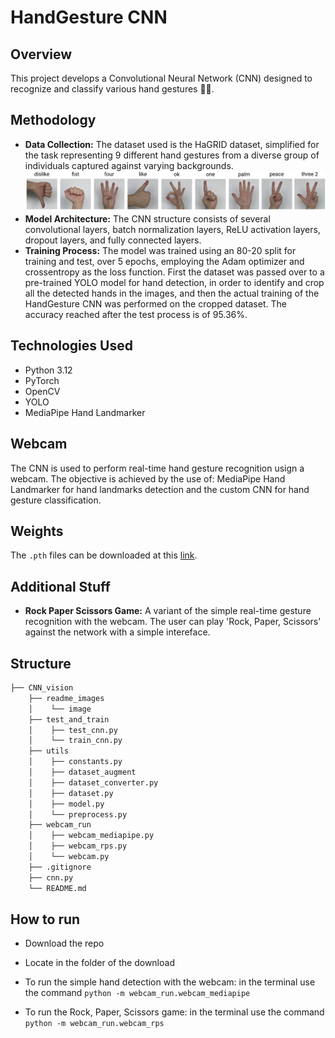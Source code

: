 # HandGesture CNN

## Overview
This project develops a Convolutional Neural Network (CNN) designed to recognize and classify various hand gestures 👐🏻.

## Methodology
- **Data Collection:** The dataset used is the HaGRID dataset, simplified for the task representing 9 different hand gestures from a diverse group of individuals captured against varying backgrounds. ![alt text](https://github.com/SwellPoem/CNN_vision/blob/main/readme_images/IMG_0435.jpg)
- **Model Architecture:** The CNN structure consists of several convolutional layers, batch normalization layers, ReLU activation layers, dropout layers, and fully connected layers.
- **Training Process:** The model was trained using an 80-20 split for training and test, over 5 epochs, employing the Adam optimizer and crossentropy as the loss function. First the dataset was passed over to a pre-trained YOLO model for hand detection, in order to identify and crop all the detected hands in the images, and then the actual training of the HandGesture CNN was performed on the cropped dataset. The accuracy reached after the test process is of 95.36%.

## Technologies Used
- Python 3.12
- PyTorch
- OpenCV
- YOLO
- MediaPipe Hand Landmarker

## Webcam
The CNN is used to perform real-time hand gesture recognition usign a webcam. 
The objective is achieved by the use of: MediaPipe Hand Landmarker for hand landmarks detection and the custom CNN for hand gesture classification.

## Weights
The ``` .pth ``` files can be downloaded at this [link](https://drive.google.com/drive/folders/1WVqr217AOnhyXsT0e7ei5433wcgNX5w1?usp=sharing).

## Additional Stuff
- **Rock Paper Scissors Game:** A variant of the simple real-time gesture recognition with the webcam. The user can play 'Rock, Paper, Scissors' against the network with a simple intereface.

## Structure
``` bash
├── CNN_vision
    ├── readme_images
    │    └── image
    ├── test_and_train
    │    ├── test_cnn.py
    │    └── train_cnn.py
    ├── utils
    │    ├── constants.py
    │    ├── dataset_augment
    │    ├── dataset_converter.py
    │    ├── dataset.py
    │    ├── model.py
    │    └── preprocess.py
    ├── webcam_run
    │    ├── webcam_mediapipe.py
    │    ├── webcam_rps.py
    │    └── webcam.py
    ├── .gitignore
    ├── cnn.py
    └── README.md
```

## How to run
- Download the repo
- Locate in the folder of the download
- To run the simple hand detection with the webcam: in the terminal use the command ``` python -m webcam_run.webcam_mediapipe ```

- To run the Rock, Paper, Scissors game: in the terminal use the command ``` python -m webcam_run.webcam_rps ```
